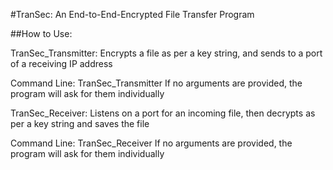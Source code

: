 #TranSec: An End-to-End-Encrypted File Transfer Program

##How to Use:

TranSec_Transmitter: Encrypts a file as per a key string, and sends to a port of a receiving IP address 

Command Line:
TranSec_Transmitter <receiving IPv4 address> <port number> <key> <file path>
If no arguments are provided, the program will ask for them individually


TranSec_Receiver: Listens on a port for an incoming file, then decrypts as per a key string and saves the file

Command Line:
TranSec_Receiver <port number> <key>
If no arguments are provided, the program will ask for them individually

